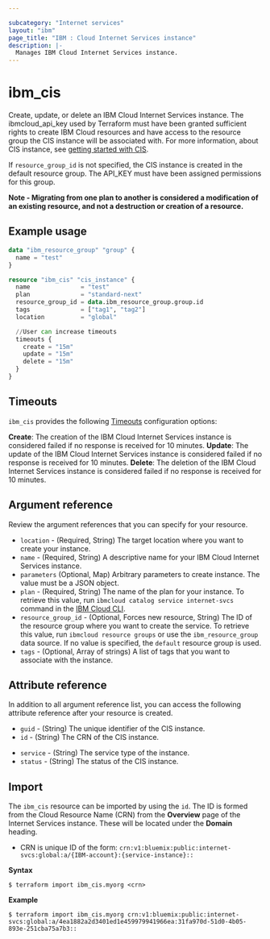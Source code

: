 ```yaml
---

subcategory: "Internet services"
layout: "ibm"
page_title: "IBM : Cloud Internet Services instance"
description: |-
  Manages IBM Cloud Internet Services instance.
---
```


# ibm_cis
Create, update, or delete an IBM Cloud Internet Services instance. The ibmcloud_api_key used by Terraform must have been granted sufficient rights to create IBM Cloud resources and have access to the resource group the CIS instance will be associated with. For more information, about CIS instance, see [getting started with CIS](https://cloud.ibm.com/docs/cis?topic=cis-getting-started).

If `resource_group_id` is not specified, the CIS instance is created in the default resource group. The API_KEY must have been assigned permissions for this group.

**Note - Migrating from one plan to another is considered a modification of an existing resource, and not a destruction or creation of a resource.**

## Example usage

```terraform
data "ibm_resource_group" "group" {
  name = "test"
}

resource "ibm_cis" "cis_instance" {
  name              = "test"
  plan              = "standard-next"
  resource_group_id = data.ibm_resource_group.group.id
  tags              = ["tag1", "tag2"]
  location          = "global"

  //User can increase timeouts
  timeouts {
    create = "15m"
    update = "15m"
    delete = "15m"
  }
}
```

## Timeouts

`ibm_cis` provides the following [Timeouts](https://www.terraform.io/docs/language/resources/syntax.html) configuration options:

**Create**: The creation of the IBM Cloud Internet Services instance is considered failed if no response is received for 10 minutes.
**Update**: The update of the IBM Cloud Internet Services instance is considered failed if no response is received for 10 minutes.
**Delete**: The deletion of the IBM Cloud Internet Services instance is considered failed if no response is received for 10 minutes.

## Argument reference
Review the argument references that you can specify for your resource.

- `location` - (Required, String) The target location where you want to create your instance.
- `name` - (Required, String) A descriptive name for your IBM Cloud Internet Services instance.
- `parameters` (Optional, Map) Arbitrary parameters to create instance. The value must be a JSON object.
- `plan` - (Required, String) The name of the plan for your instance. To retrieve this value, run `ibmcloud catalog service internet-svcs` command in the [IBM Cloud CLI](https://cloud.ibm.com/docs/cli?topic=cloud-cli-getting-started).
- `resource_group_id` - (Optional, Forces new resource, String) The ID of the resource group where you want to create the service. To retrieve this value, run `ibmcloud resource groups` or use the `ibm_resource_group` data source. If no value is specified, the `default` resource group is used.
- `tags` - (Optional, Array of strings) A list of tags that you want to associate with the instance.

## Attribute reference

In addition to all argument reference list, you can access the following attribute reference after your resource is created.

- `guid` - (String) The unique identifier of the CIS instance.
- `id` - (String) The CRN of the CIS instance.
* `service` - (String) The service type of the instance.
* `status` - (String) The status of the CIS instance.

## Import

The `ibm_cis` resource can be imported by using the `id`. The ID is formed from the Cloud Resource Name (CRN)  from the **Overview** page of the Internet Services instance. These will be located under the **Domain** heading. 

* CRN is unique ID of the form: `crn:v1:bluemix:public:internet-svcs:global:a/{IBM-account}:{service-instance}::`

**Syntax**

```
$ terraform import ibm_cis.myorg <crn>

```

**Example**

```
$ terraform import ibm_cis.myorg crn:v1:bluemix:public:internet-svcs:global:a/4ea1882a2d3401ed1e459979941966ea:31fa970d-51d0-4b05-893e-251cba75a7b3::
```
